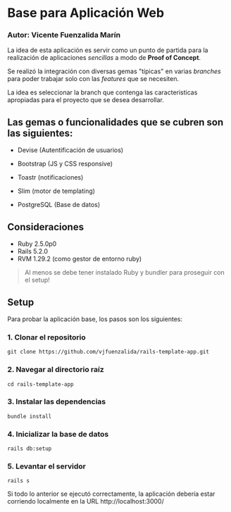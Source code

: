 # Base para Aplicación Web

### Autor: Vicente Fuenzalida Marín

La idea de esta aplicación es servir como un punto de partida para la realización de aplicaciones *sencillas* a modo de **Proof of Concept**.

Se realizó la integración con diversas gemas "típicas" en varias *branches* para poder trabajar solo con las *features* que se necesiten.  

La idea es seleccionar la branch que contenga las caracteristicas apropiadas para el proyecto que se desea desarrollar.

## Las gemas o funcionalidades que se cubren son las siguientes:

* Devise (Autentificación de usuarios)

* Bootstrap (JS y CSS responsive)

* Toastr (notificaciones)

* Slim (motor de templating)

* PostgreSQL (Base de datos)

## Consideraciones

* Ruby 2.5.0p0
* Rails 5.2.0
* RVM 1.29.2 (como gestor de entorno ruby)

> Al menos se debe tener instalado Ruby y bundler para proseguir con el setup!

## Setup

Para probar la aplicación base, los pasos son los siguientes:

### 1. Clonar el repositorio
```
git clone https://github.com/vjfuenzalida/rails-template-app.git
```

### 2. Navegar al directorio raíz
```
cd rails-template-app
```

### 3. Instalar las dependencias
```
bundle install
```

### 4. Inicializar la base de datos
```
rails db:setup
```

### 5. Levantar el servidor
```
rails s
```

Si todo lo anterior se ejecutó correctamente, la aplicación debería estar corriendo localmente en la URL http://localhost:3000/